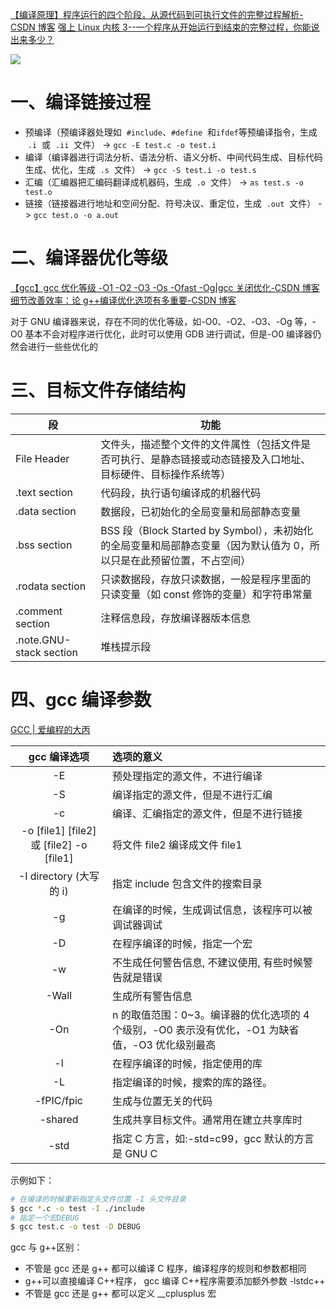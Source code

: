 [【编译原理】程序运行的四个阶段，从源代码到可执行文件的完整过程解析-CSDN 博客](https://blog.csdn.net/weixin_63050691/article/details/138452220)
[强上 Linux 内核 3--一个程序从开始运行到结束的完整过程，你能说出来多少？](https://blog.csdn.net/weixin_45785536/article/details/122839395)

![](https://s2.loli.net/2024/08/08/U86uvRIiNA3sCVD.gif)

# 一、编译链接过程

- 预编译（预编译器处理如  `#include`、`#define`  和`ifdef`等预编译指令，生成  `.i`  或  `.ii`  文件） -> `gcc -E test.c -o test.i`
- 编译（编译器进行词法分析、语法分析、语义分析、中间代码生成、目标代码生成、优化，生成  `.s`  文件） -> `gcc -S test.i -o test.s`
- 汇编（汇编器把汇编码翻译成机器码，生成  `.o`  文件） -> `as test.s -o test.o`
- 链接（链接器进行地址和空间分配、符号决议、重定位，生成  `.out`  文件） -> `gcc test.o -o a.out`

# 二、编译器优化等级

[【gcc】gcc 优化等级 -O1 -O2 -O3 -Os -Ofast -Og|gcc 关闭优化-CSDN 博客](https://blog.csdn.net/bandaoyu/article/details/123700034)
[细节改善效率：论 g++编译优化选项有多重要-CSDN 博客](https://blog.csdn.net/weixin_39703605/article/details/106159132)

对于 GNU 编译器来说，存在不同的优化等级，如-O0、-O2、-O3、-Og 等，-O0 基本不会对程序进行优化，此时可以使用 GDB 进行调试，但是-O0 编译器仍然会进行一些些优化的

# 三、目标文件存储结构

| 段                      | 功能                                                                                                                  |
| ----------------------- | --------------------------------------------------------------------------------------------------------------------- |
| File Header             | 文件头，描述整个文件的文件属性（包括文件是否可执行、是静态链接或动态链接及入口地址、目标硬件、目标操作系统等）        |
| .text section           | 代码段，执行语句编译成的机器代码                                                                                      |
| .data section           | 数据段，已初始化的全局变量和局部静态变量                                                                              |
| .bss section            | BSS 段（Block Started by Symbol），未初始化的全局变量和局部静态变量（因为默认值为 0，所以只是在此预留位置，不占空间） |
| .rodata section         | 只读数据段，存放只读数据，一般是程序里面的只读变量（如 const 修饰的变量）和字符串常量                                 |
| .comment section        | 注释信息段，存放编译器版本信息                                                                                        |
| .note.GNU-stack section | 堆栈提示段                                                                                                            |

# 四、gcc 编译参数

[GCC \| 爱编程的大丙](https://subingwen.cn/linux/gcc/)

|               gcc 编译选项               | 选项的意义                                                                                       |
| :--------------------------------------: | :----------------------------------------------------------------------------------------------- |
|                    -E                    | 预处理指定的源文件，不进行编译                                                                   |
|                    -S                    | 编译指定的源文件，但是不进行汇编                                                                 |
|                    -c                    | 编译、汇编指定的源文件，但是不进行链接                                                           |
| -o [file1] [file2] 或 [file2] -o [file1] | 将文件 file2 编译成文件 file1                                                                    |
|         -I directory (大写的 i)          | 指定 include 包含文件的搜索目录                                                                  |
|                    -g                    | 在编译的时候，生成调试信息，该程序可以被调试器调试                                               |
|                    -D                    | 在程序编译的时候，指定一个宏                                                                     |
|                    -w                    | 不生成任何警告信息, 不建议使用, 有些时候警告就是错误                                             |
|                  -Wall                   | 生成所有警告信息                                                                                 |
|                   -On                    | n 的取值范围：0~3。编译器的优化选项的 4 个级别，-O0 表示没有优化，-O1 为缺省值，-O3 优化级别最高 |
|                    -l                    | 在程序编译的时候，指定使用的库                                                                   |
|                    -L                    | 指定编译的时候，搜索的库的路径。                                                                 |
|                -fPIC/fpic                | 生成与位置无关的代码                                                                             |
|                 -shared                  | 生成共享目标文件。通常用在建立共享库时                                                           |
|                   -std                   | 指定 C 方言，如:-std=c99，gcc 默认的方言是 GNU C                                                 |

示例如下：

```bash
# 在编译的时候重新指定头文件位置 -I 头文件目录
$ gcc *.c -o test -I ./include
# 指定一个宏DEBUG
$ gcc test.c -o test -D DEBUG
```

gcc 与 g++区别：

- 不管是 gcc 还是 g++ 都可以编译 C 程序，编译程序的规则和参数都相同
- g++可以直接编译 C++程序， gcc 编译 C++程序需要添加额外参数 -lstdc++
- 不管是 gcc 还是 g++ 都可以定义 \_\_cplusplus 宏
